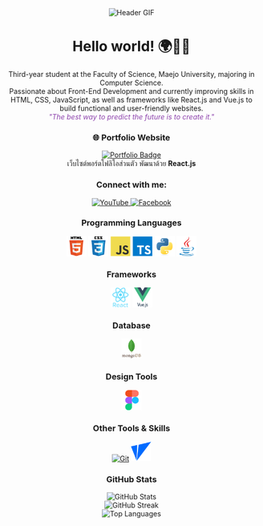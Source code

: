 <div align="center">
  <img src="https://i.imgur.com/UkaqXby.gif" width="600" alt="Header GIF"/>
</div>

<h1 align="center">Hello world! 🌍👨‍💻</h1>
<p align="center">
  Third-year student at the Faculty of Science, Maejo University, majoring in Computer Science.<br>
  Passionate about Front-End Development and currently improving skills in HTML, CSS, JavaScript, as well as frameworks like React.js and Vue.js to build functional and user-friendly websites.<br>
  <em style="color: #8E44AD;">"The best way to predict the future is to create it."</em>
</p>

<h3 align="center">🌐 Portfolio Website</h3>
<p align="center">
  <a href="https://zeeza-web-portfolio.netlify.app/" target="_blank">
    <img src="https://img.shields.io/badge/-Portfolio-blue?style=for-the-badge&logo=react&logoColor=white" alt="Portfolio Badge"/>
  </a>
  <br>
  เว็บไซต์พอร์ตโฟลิโอส่วนตัว พัฒนาด้วย <strong>React.js</strong>
</p>


<!-- Social Icons -->
<h3 align="center">Connect with me:</h3>
<p align="center">
  <a href="https://www.youtube.com/channel/UCEJnIygcQoqc4emGwsPEcQA">
    <img src="https://raw.githubusercontent.com/rahuldkjain/github-profile-readme-generator/master/src/images/icons/Social/youtube.svg" alt="YouTube" height="30" width="40"/>
  </a>
  <a href="https://www.facebook.com/profile.php?id=100010483279668">
    <img src="https://raw.githubusercontent.com/rahuldkjain/github-profile-readme-generator/master/src/images/icons/Social/facebook.svg" alt="Facebook" height="30" width="40"/>
  </a>
</p>

<!-- Programming Languages -->
<h3 align="center">Programming Languages</h3>
<p align="center">
  <a href="https://www.w3schools.com/html/" target="_blank"><img src="https://raw.githubusercontent.com/devicons/devicon/master/icons/html5/html5-original-wordmark.svg" alt="HTML5" width="40" height="40"/></a>
  <a href="https://www.w3schools.com/css/" target="_blank"><img src="https://raw.githubusercontent.com/devicons/devicon/master/icons/css3/css3-original-wordmark.svg" alt="CSS3" width="40" height="40"/></a>
  <a href="https://developer.mozilla.org/en-US/docs/Web/JavaScript" target="_blank"><img src="https://raw.githubusercontent.com/devicons/devicon/master/icons/javascript/javascript-original.svg" alt="JavaScript" width="40" height="40"/></a>
  <a href="https://www.typescriptlang.org/" target="_blank"><img src="https://raw.githubusercontent.com/devicons/devicon/master/icons/typescript/typescript-original.svg" alt="TypeScript" width="40" height="40"/></a>
  <a href="https://www.python.org/" target="_blank"><img src="https://raw.githubusercontent.com/devicons/devicon/master/icons/python/python-original.svg" alt="Python" width="40" height="40"/></a>
  <a href="https://www.java.com/" target="_blank"><img src="https://raw.githubusercontent.com/devicons/devicon/master/icons/java/java-original.svg" alt="Java" width="40" height="40"/></a>
</p>

<!-- Frameworks -->
<h3 align="center">Frameworks</h3>
<p align="center">
  <a href="https://reactjs.org/" target="_blank"><img src="https://raw.githubusercontent.com/devicons/devicon/master/icons/react/react-original-wordmark.svg" alt="React.js" width="40" height="40"/></a>
  <a href="https://vuejs.org/" target="_blank"><img src="https://raw.githubusercontent.com/devicons/devicon/master/icons/vuejs/vuejs-original-wordmark.svg" alt="Vue.js" width="40" height="40"/></a>
</p>

<!-- Database -->
<h3 align="center">Database</h3>
<p align="center">
  <a href="https://www.mongodb.com/" target="_blank"><img src="https://raw.githubusercontent.com/devicons/devicon/master/icons/mongodb/mongodb-original-wordmark.svg" alt="MongoDB" width="40" height="40"/></a>
</p>

<!-- Design Tools -->
<h3 align="center">Design Tools</h3>
<p align="center">
  <a href="https://www.figma.com/" target="_blank"><img src="https://raw.githubusercontent.com/devicons/devicon/master/icons/figma/figma-original.svg" alt="Figma" width="40" height="40"/></a>
</p>

<!-- Other Tools & Skills -->
<h3 align="center">Other Tools & Skills</h3>
<p align="center">
  <a href="https://git-scm.com/" target="_blank"><img src="https://www.vectorlogo.zone/logos/git-scm/git-scm-icon.svg" alt="Git" width="40" height="40"/></a>
  <a href="https://vitejs.dev/" target="_blank"><img src="https://raw.githubusercontent.com/devicons/devicon/master/icons/vite/vite-original.svg" alt="Vite" width="40" height="40"/></a>
</p>

<!-- GitHub Stats -->
<h3 align="center">GitHub Stats</h3>
<p align="center">
  <img src="https://github-readme-stats.vercel.app/api?username=panjaponzeeza&show_icons=true&locale=en" alt="GitHub Stats"/>
  <br/>
  <img src="https://github-readme-streak-stats.herokuapp.com/?user=panjaponzeeza&" alt="GitHub Streak"/>
  <br/>
  <img src="https://github-readme-stats.vercel.app/api/top-langs?username=panjaponzeeza&show_icons=true&locale=en&layout=compact" alt="Top Languages"/>
</p>
